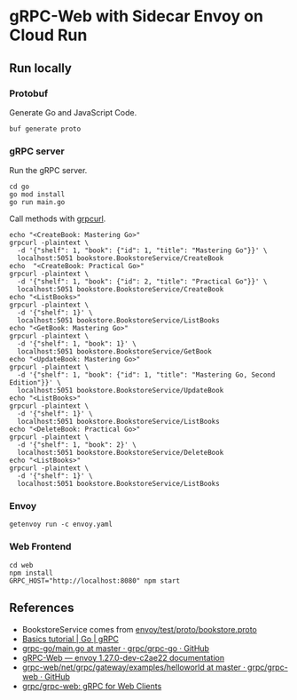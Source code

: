 # gRPC-Web with Sidecar Envoy on Cloud Run

## Run locally

### Protobuf

Generate Go and JavaScript Code.

```shell
buf generate proto
```

### gRPC server

Run the gRPC server.

```shell
cd go
go mod install
go run main.go
```

Call methods with [grpcurl](https://github.com/fullstorydev/grpcurl).

```shell
echo "<CreateBook: Mastering Go>"
grpcurl -plaintext \
  -d '{"shelf": 1, "book": {"id": 1, "title": "Mastering Go"}}' \
  localhost:5051 bookstore.BookstoreService/CreateBook
echo  "<CreateBook: Practical Go>"
grpcurl -plaintext \
  -d '{"shelf": 1, "book": {"id": 2, "title": "Practical Go"}}' \
  localhost:5051 bookstore.BookstoreService/CreateBook
echo "<ListBooks>"
grpcurl -plaintext \
  -d '{"shelf": 1}' \
  localhost:5051 bookstore.BookstoreService/ListBooks
echo "<GetBook: Mastering Go>"
grpcurl -plaintext \
  -d '{"shelf": 1, "book": 1}' \
  localhost:5051 bookstore.BookstoreService/GetBook
echo "<UpdateBook: Mastering Go>"
grpcurl -plaintext \
  -d '{"shelf": 1, "book": {"id": 1, "title": "Mastering Go, Second Edition"}}' \
  localhost:5051 bookstore.BookstoreService/UpdateBook
echo "<ListBooks>"
grpcurl -plaintext \
  -d '{"shelf": 1}' \
  localhost:5051 bookstore.BookstoreService/ListBooks
echo "<DeleteBook: Practical Go>"
grpcurl -plaintext \
  -d '{"shelf": 1, "book": 2}' \
  localhost:5051 bookstore.BookstoreService/DeleteBook
echo "<ListBooks>"
grpcurl -plaintext \
  -d '{"shelf": 1}' \
  localhost:5051 bookstore.BookstoreService/ListBooks
```

### Envoy

```shell
getenvoy run -c envoy.yaml
```

### Web Frontend

```shell
cd web
npm install
GRPC_HOST="http://localhost:8080" npm start
```

## References

* BookstoreService comes from [envoy/test/proto/bookstore.proto](https://github.com/envoyproxy/envoy/blob/c2ae2211196a48b12d2e36d00c6c2889ae2f434a/test/proto/bookstore.proto)
* [Basics tutorial | Go | gRPC](https://grpc.io/docs/languages/go/basics/)
* [grpc-go/main.go at master · grpc/grpc-go · GitHub](https://github.com/grpc/grpc-go/blob/master/examples/helloworld/greeter_server/main.go)
* [gRPC-Web — envoy 1.27.0-dev-c2ae22 documentation](https://www.envoyproxy.io/docs/envoy/latest/configuration/http/http_filters/grpc_web_filter)
* [grpc-web/net/grpc/gateway/examples/helloworld at master · grpc/grpc-web · GitHub](https://github.com/grpc/grpc-web/tree/master/net/grpc/gateway/examples/helloworld)
* [grpc/grpc-web: gRPC for Web Clients](https://github.com/grpc/grpc-web)
